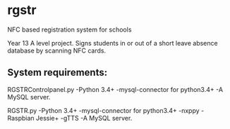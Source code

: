 # rgstr
NFC based registration system for schools

Year 13 A level project. Signs students in or out of a short leave absence database by scanning NFC cards.

## System requirements:

RGSTRControlpanel.py
-Python 3.4+
-mysql-connector for python3.4+
-A MySQL server.

RGSTR.py
-Python 3.4+
-mysql-connector for python3.4+
-nxppy
-Raspbian Jessie+
-gTTS
-A MySQL server.
